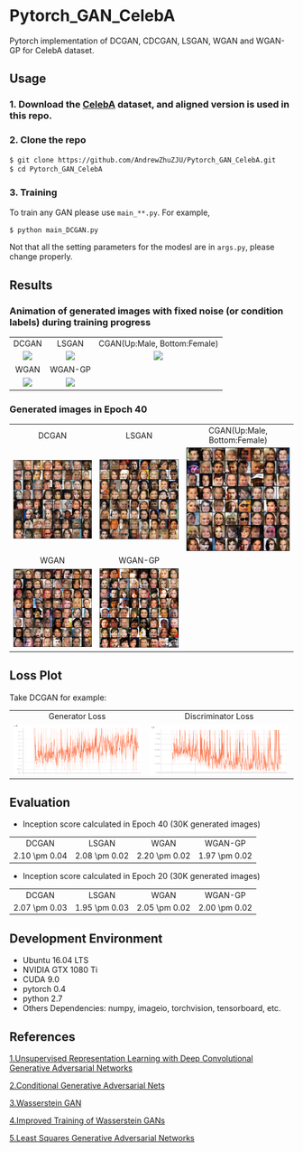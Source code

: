 # Pytorch_GAN_CelebA
Pytorch implementation of DCGAN, CDCGAN, LSGAN, WGAN and WGAN-GP for CelebA dataset.

## Usage
### 1. Download the [CelebA](http://mmlab.ie.cuhk.edu.hk/projects/CelebA.html) dataset, and aligned version is used in this repo.
### 2. Clone the repo
```bash
$ git clone https://github.com/AndrewZhuZJU/Pytorch_GAN_CelebA.git
$ cd Pytorch_GAN_CelebA
```
### 3. Training
To train any GAN please use `main_**.py`. For example, 
```bash
$ python main_DCGAN.py
```
Not that all the setting parameters for the modesl are in `args.py`, please change properly.

## Results
### Animation of generated images with fixed noise (or condition labels) during training progress

<table align='center'>
	<tr align='center'>
		<td> DCGAN </td>
		<td> LSGAN </td>
		<td> CGAN(Up:Male, Bottom:Female) </td>
	</tr>
	<tr align='center'>
		<td><img src='Images/dcgan_animation.gif'></td>
		<td><img src='Images/lsgan_animation.gif'></td>
		<td><img src='Images/cgan_animation.gif'></td>
	</tr>
	<tr align='center'>
		<td> WGAN </td>
		<td> WGAN-GP </td>
	</tr>
	<tr align='center'>
		<td><img src='Images/wgan_animation.gif'></td>
		<td><img src='Images/wgan-gp_animation.gif'></td>
	</tr>
</table>

### Generated images in Epoch 40
<table align='center'>
	<tr align=center>
		<td> DCGAN </td>
		<td> LSGAN </td>
		<td> CGAN(Up:Male, Bottom:Female) </td>
	</tr>
	<tr align='center'>
		<td><img src='Images/dcgan_epoch40.png'></td>
		<td><img src='Images/lsgan_epoch40.png'></td>
		<td><img src='Images/cgan_epoch40.png'></td>
	</tr>
	<tr align=center>
		<td> WGAN </td>
		<td> WGAN-GP </td>
	</tr>
	<tr align='center'>
		<td><img src='Images/wgan_epoch40.png'></td>
		<td><img src='Images/wgan-gp_epoch40.png'></td>
	</tr>
</table>

## Loss Plot
Take DCGAN  for example:
<table align='center'>
	<tr align=center>
		<td> Generator Loss </td>
		<td> Discriminator Loss </td>
	</tr>
	<tr align='center'>
		<td><img src='Loss/dcgan_g.png'></td>
		<td><img src='Loss/dcgan_d.png'></td>
	</tr>
</table>

## Evaluation
* Inception score calculated in Epoch 40 (30K generated images)
<table align='center'>
	<tr align=center>
		<td> DCGAN </td>
		<td> LSGAN </td>
		<td> WGAN </td>
		<td> WGAN-GP </td>
	</tr>
	<tr align='center'>
		<td>2.10 \pm 0.04</td>
		<td>2.08 \pm 0.02</td>
		<td>2.20 \pm 0.02</td>
		<td>1.97 \pm 0.02</td>
	</tr>
</table>

* Inception score calculated in Epoch 20 (30K generated images)
<table align='center'>
	<tr align=center>
		<td> DCGAN </td>
		<td> LSGAN </td>
		<td> WGAN </td>
		<td> WGAN-GP </td>
	</tr>
	<tr align='center'>
		<td> 2.07 \pm 0.03</td>
		<td> 1.95 \pm 0.03</td>
		<td> 2.05 \pm 0.02</td>
		<td> 2.00 \pm 0.02</td>
	</tr>
</table>

## Development Environment
* Ubuntu 16.04 LTS
* NVIDIA GTX 1080 Ti
* CUDA 9.0
* pytorch 0.4
* python 2.7
* Others Dependencies: numpy, imageio, torchvision, tensorboard, etc.

## References
[1.Unsupervised Representation Learning with Deep Convolutional Generative Adversarial Networks](https://arxiv.org/abs/1511.06434)

[2.Conditional Generative Adversarial Nets](https://arxiv.org/abs/1411.1784)

[3.Wasserstein GAN](https://arxiv.org/abs/1701.07875) 

[4.Improved Training of Wasserstein GANs](https://arxiv.org/abs/1704.00028) 

[5.Least Squares Generative Adversarial Networks](https://arxiv.org/abs/1611.04076)
